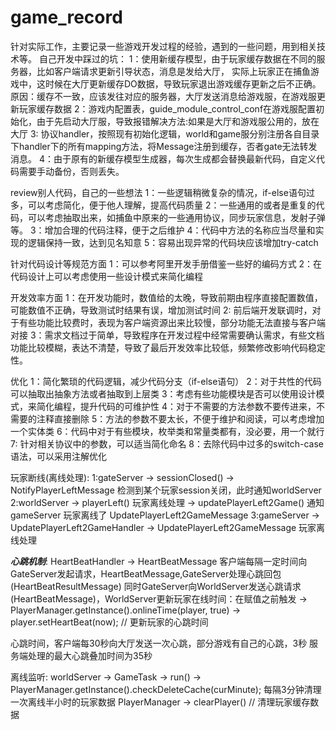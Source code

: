 # game_record
针对实际工作，主要记录一些游戏开发过程的经验，遇到的一些问题，用到相关技术等。
自己开发中踩过的坑：
1：使用新缓存模型，由于玩家缓存数据在不同的服务器，比如客户端请求更新引导状态，消息是发给大厅，
  实际上玩家正在捕鱼游戏中，这时候在大厅更新缓存DO数据，导致玩家退出游戏缓存更新之后不正确。
  原因：缓存不一致，应该发往对应的服务器，大厅发送消息给游戏服，在游戏服更新玩家缓存数据
2：游戏内配置表，guide_module_control_conf在游戏服配置初始化，由于先启动大厅服，导致报错解决方法:如果是大厅和游戏服公用的，放在大厅
3: 协议handler，按照现有初始化逻辑，world和game服分别注册各自目录下handler下的所有mapping方法，将Message注册到缓存，否者gate无法转发消息。
4：由于原有的新缓存模型生成器，每次生成都会替换最新代码，自定义代码需要手动备份，否则丢失。
 
review别人代码，自己的一些想法
1：一些逻辑稍微复杂的情况，if-else语句过多，可以考虑简化，便于他人理解，提高代码质量
2：一些通用的或者是重复的代码，可以考虑抽取出来，如捕鱼中原来的一些通用协议，同步玩家信息，发射子弹等。
3：增加合理的代码注释，便于之后维护
4：代码中方法的名称应当尽量和实现的逻辑保持一致，达到见名知意
5：容易出现异常的代码块应该增加try-catch

针对代码设计等规范方面
1：可以参考阿里开发手册借鉴一些好的编码方式
2：在代码设计上可以考虑使用一些设计模式来简化编程

开发效率方面
1：在开发功能时，数值给的太晚，导致前期由程序直接配置数值，可能数值不正确，导致测试时结果有误，增加测试时间
2: 前后端开发联调时，对于有些功能比较费时，表现为客户端资源出来比较慢，部分功能无法直接与客户端对接
3：需求文档过于简单，导致程序在开发过程中经常需要确认需求，有些文档功能比较模糊，表达不清楚，导致了最后开发效率比较低，频繁修改影响代码稳定性。

优化
1：简化繁琐的代码逻辑，减少代码分支（if-else语句）
2：对于共性的代码可以抽取出抽象方法或者抽取到上层类
3：考虑有些功能模块是否可以使用设计模式，来简化编程，提升代码的可维护性
4：对于不需要的方法参数不要传进来，不需要的注释直接删除
5：方法的参数不要太长，不便于维护和阅读，可以考虑增加一个实体类
6：代码中对于有些模块，枚举类和常量类都有，没必要，用一个就行
7: 针对相关协议中的参数，可以适当简化命名
8：去除代码中过多的switch-case语法，可以采用注解优化


玩家断线(离线处理):
1:gateServer -> sessionClosed()  -> NotifyPlayerLeftMessage
  检测到某个玩家session关闭，此时通知worldServer
2:worldServer -> playerLeft() 玩家离线处理  -> updatePlayerLeft2Game() 通知gameServer 玩家离线了 UpdatePlayerLeft2GameMessage
3:gameServer -> UpdatePlayerLeft2GameHandler ->  UpdatePlayerLeft2GameMessage 玩家离线处理


***心跳机制***:
HeartBeatHandler -> HeartBeatMessage
客户端每隔一定时间向GateServer发起请求，HeartBeatMessage,GateServer处理心跳回包(HeartBeatResultMessage)
同时GateServer向WorldServer发送心跳请求(HeartBeatMessage)，WorldServer更新玩家在线时间：在赋值之前触发
-> PlayerManager.getInstance().onlineTime(player, true) -> player.setHeartBeat(now); // 更新玩家的心跳时间

心跳时间，客户端每30秒向大厅发送一次心跳，部分游戏有自己的心跳，3秒
服务端处理的最大心跳叠加时间为35秒


离线监听:
worldServer -> GameTask -> run() -> PlayerManager.getInstance().checkDeleteCache(curMinute);
每隔3分钟清理一次离线半小时的玩家数据
PlayerManager -> clearPlayer() // 清理玩家缓存数据
